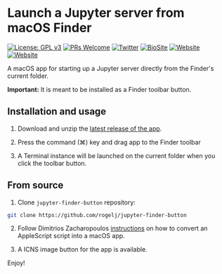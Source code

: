 # Launch a Jupyter server from macOS Finder

[![License: GPL v3](https://img.shields.io/badge/License-GPL%20v3-blue.svg)](https://www.gnu.org/licenses/gpl-3.0)
[![PRs Welcome](https://img.shields.io/badge/PRs-welcome-brightgreen.svg?style=flat-square)](http://makeapullrequest.com)
[![Twitter](https://img.shields.io/badge/twitter-quantum__tunnel-blue)](http://twitter.com/quantum_tunnel)
[![BioSite](https://img.shields.io/badge/BioSite-jrogel-blue)](https://bio.site/jrogel)
[![Website](https://img.shields.io/badge/web-jrogel-black)](https://jrogel.com)
[![Website](https://img.shields.io/badge/web-RogueLoop-black)](https://rogueloop.jrogel.com)

A macOS app for starting up a Jupyter server directly from the Finder's current folder. 

**Important:** It is meant to be installed as a Finder toolbar button.

## Installation and usage

1. Download and unzip the [latest release of the app](https://github.com/rogelj/jupyter-finder-button/releases/tag/1.0).
2. Press the command (⌘) key and drag app to the Finder toolbar


3. A Terminal instance will be launched on the current folder when you click the toolbar button.

## From source

1. Clone `jupyter-finder-button` repository:
```bash
git clone https://github.com/rogelj/jupyter-finder-button
```

2. Follow Dimitrios Zacharopoulos
   [instructions]( https://www.youtube.com/watch?v=IGejtUXYGpA) on how to convert an AppleScript script into a macOS app.

3. A ICNS image button for the app is available.

Enjoy!

